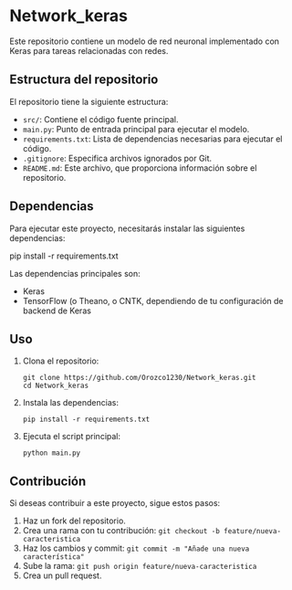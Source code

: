 # Network_keras

Este repositorio contiene un modelo de red neuronal implementado con Keras para tareas relacionadas con redes.

## Estructura del repositorio

El repositorio tiene la siguiente estructura:

-   `src/`: Contiene el código fuente principal.
-   `main.py`: Punto de entrada principal para ejecutar el modelo.
-   `requirements.txt`: Lista de dependencias necesarias para ejecutar el código.
-   `.gitignore`: Especifica archivos ignorados por Git.
-   `README.md`: Este archivo, que proporciona información sobre el repositorio.

## Dependencias

Para ejecutar este proyecto, necesitarás instalar las siguientes dependencias:

pip install -r requirements.txt


Las dependencias principales son:

-   Keras
-   TensorFlow (o Theano, o CNTK, dependiendo de tu configuración de backend de Keras

## Uso

1.  Clona el repositorio:

    ```
    git clone https://github.com/Orozco1230/Network_keras.git
    cd Network_keras
    ```

2.  Instala las dependencias:

    ```
    pip install -r requirements.txt
    ```

3.  Ejecuta el script principal:

    ```
    python main.py
    ```

## Contribución

Si deseas contribuir a este proyecto, sigue estos pasos:

1.  Haz un fork del repositorio.
2.  Crea una rama con tu contribución: `git checkout -b feature/nueva-caracteristica`
3.  Haz los cambios y commit: `git commit -m "Añade una nueva característica"`
4.  Sube la rama: `git push origin feature/nueva-caracteristica`
5.  Crea un pull request.
